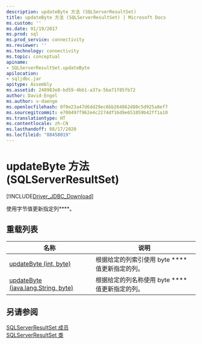 ```yaml
---
description: updateByte 方法 (SQLServerResultSet)
title: updateByte 方法 (SQLServerResultSet) | Microsoft Docs
ms.custom: ''
ms.date: 01/19/2017
ms.prod: sql
ms.prod_service: connectivity
ms.reviewer: ''
ms.technology: connectivity
ms.topic: conceptual
apiname:
- SQLServerResultSet.updateByte
apilocation:
- sqljdbc.jar
apitype: Assembly
ms.assetid: 240983e8-bd59-4bb1-a37a-5ba71f85fb72
author: David-Engel
ms.author: v-daenge
ms.openlocfilehash: 0f0e23a47d6dd29ec6bb264862d80c5d925a8ef7
ms.sourcegitcommit: e700497f962e4c2274df16d9e651059b42ff1a10
ms.translationtype: HT
ms.contentlocale: zh-CN
ms.lasthandoff: 08/17/2020
ms.locfileid: "88458019"
---
```

# <a name="updatebyte-method-sqlserverresultset"></a>updateByte 方法 (SQLServerResultSet)
[!INCLUDE[Driver_JDBC_Download](../../../includes/driver_jdbc_download.md)]

  使用字节值更新指定列****。  
  
## <a name="overload-list"></a>重载列表  
  
|名称|说明|  
|----------|-----------------|  
|[updateByte (int, byte)](../../../connect/jdbc/reference/updatebyte-method-int-byte.md)|根据给定的列索引使用 byte **** 值更新指定的列。|  
|[updateByte (java.lang.String, byte)](../../../connect/jdbc/reference/updatebyte-method-java-lang-string-byte.md)|根据给定的列名称使用 byte **** 值更新指定的列。|  
  
## <a name="see-also"></a>另请参阅  
 [SQLServerResultSet 成员](../../../connect/jdbc/reference/sqlserverresultset-members.md)   
 [SQLServerResultSet 类](../../../connect/jdbc/reference/sqlserverresultset-class.md)  
  
  
